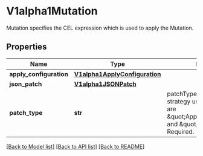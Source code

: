 # V1alpha1Mutation

Mutation specifies the CEL expression which is used to apply the Mutation.

## Properties
Name | Type | Description | Notes
------------ | ------------- | ------------- | -------------
**apply_configuration** | [**V1alpha1ApplyConfiguration**](V1alpha1ApplyConfiguration.md) |  | [optional] 
**json_patch** | [**V1alpha1JSONPatch**](V1alpha1JSONPatch.md) |  | [optional] 
**patch_type** | **str** | patchType indicates the patch strategy used. Allowed values are \&quot;ApplyConfiguration\&quot; and \&quot;JSONPatch\&quot;. Required. | 

[[Back to Model list]](../README.md#documentation-for-models) [[Back to API list]](../README.md#documentation-for-api-endpoints) [[Back to README]](../README.md)



